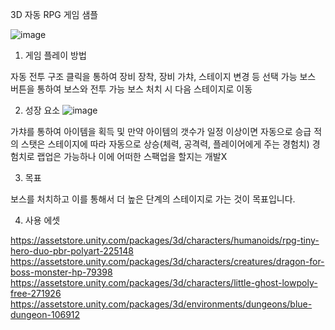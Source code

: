 3D 자동 RPG 게임 샘플

![image](https://github.com/user-attachments/assets/74caab2b-1864-408e-b0b4-6adebc277375)

1. 게임 플레이 방법

 자동 전투 구조
 클릭을 통하여 장비 장착, 장비 가챠, 스테이지 변경 등 선택 가능
 보스 버튼을 통하여 보스와 전투 가능
 보스 처치 시 다음 스테이지로 이동

2. 성장 요소
![image](https://github.com/user-attachments/assets/d8eb8a38-fd18-4e01-9d43-f5f5a4aa7eed)

 가챠를 통하여 아이템을 획득 및 만약 아이템의 갯수가 일정 이상이면 자동으로 승급
 적의 스탯은 스테이지에 따라 자동으로 상승(체력, 공격력, 플레이어에게 주는 경험치)
 경험치로 랩업은 가능하나 이에 어떠한 스팩업을 할지는 개발X

3. 목표

 보스를 처치하고 이를 통해서 더 높은 단계의 스테이지로 가는 것이 목표입니다.

4. 사용 에셋

https://assetstore.unity.com/packages/3d/characters/humanoids/rpg-tiny-hero-duo-pbr-polyart-225148
https://assetstore.unity.com/packages/3d/characters/creatures/dragon-for-boss-monster-hp-79398
https://assetstore.unity.com/packages/3d/characters/little-ghost-lowpoly-free-271926
https://assetstore.unity.com/packages/3d/environments/dungeons/blue-dungeon-106912
